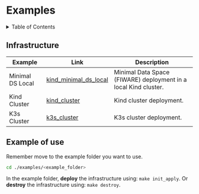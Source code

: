 # Examples

<!-- TABLE OF CONTENTS -->
<details>
  <summary>Table of Contents</summary>
  <ol>
    <li>
        <a href="#infrastructure">Infrastructure</a>
    </li>
    <li>
        <a href="#example-of-use">Example of use</a>
    </li>
  </ol>
</details>

## Infrastructure

| Example | Link | Description | 
| ------- | ---- | ----------- |
| Minimal DS Local | [kind_minimal_ds_local](kind_minimal_ds_local/) | Minimal Data Space (FIWARE) deployment in a local Kind cluster. |
| Kind Cluster | [kind_cluster](kind_cluster/) | Kind cluster deployment. |
| K3s Cluster | [k3s_cluster](k3s_cluster/) | K3s cluster deployment. |

## Example of use

Remember move to the example folder you want to use.

```bash
cd ./examples/<example_folder>
```

In the example folder, **deploy** the infrastructure using: `make init_apply`. Or **destroy** the infrastructure using: `make destroy`.
